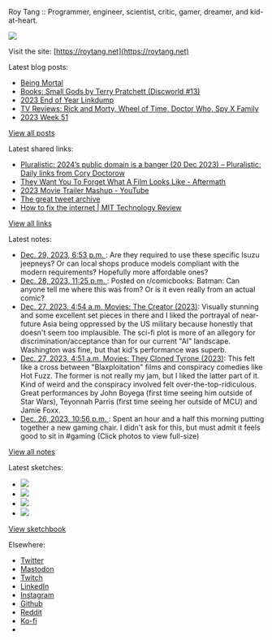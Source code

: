 Roy Tang :: Programmer, engineer, scientist, critic, gamer, dreamer, and kid-at-heart.

![](https://roytang.net/static/img/profile.jpg)

Visit the site: [https://roytang.net](https://roytang.net)

Latest blog posts:

- [Being Mortal](https://roytang.net/2023/12/being-mortal/)
- [Books: Small Gods by Terry Pratchett (Discworld #13)](https://roytang.net/2023/12/small-gods/)
- [2023 End of Year Linkdump](https://roytang.net/2023/12/2023-linkdump/)
- [TV Reviews: Rick and Morty, Wheel of Time, Doctor Who, Spy X Family](https://roytang.net/2023/12/tv-rich-morty-wheel-of-time-doctor-who-spy-x/)
- [2023 Week 51](https://roytang.net/2023/12/2023-week-51/)

[View all posts](https://roytang.net/blog)

Latest shared links:

- [Pluralistic: 2024’s public domain is a banger (20 Dec 2023) – Pluralistic: Daily links from Cory Doctorow](https://roytang.net/2023/12/9d9803277b41b2ce138359f28f37e97d/)
- [They Want You To Forget What A Film Looks Like - Aftermath](https://roytang.net/2023/12/5a57088a6466118efa1332d508ab0e73/)
- [2023 Movie Trailer Mashup - YouTube](https://roytang.net/2023/12/774f91328cb03c9359fb9797271b8bc7/)
- [The great tweet archive](https://roytang.net/2023/12/80fb3034631f34ffbd7550946fa4e0a6/)
- [How to fix the internet | MIT Technology Review](https://roytang.net/2023/12/5a75eb5ad83aa681eba64e75fea626c1/)

[View all links](https://roytang.net/links)

Latest notes:

- [Dec. 29, 2023, 6:53 p.m. ](https://roytang.net/2023/12/kfecprc/): Are they required to use these specific Isuzu jeepneys? Or can local shops produce models compliant with the modern requirements? Hopefully more affordable ones?
- [Dec. 28, 2023, 11:25 p.m. ](https://roytang.net/2023/12/18swfh2/): Posted on r/comicbooks: Batman: Can anyone tell me where this was from? Or is it even really from an actual comic?
- [Dec. 27, 2023, 4:54 a.m. Movies: The Creator (2023)](https://roytang.net/2023/12/the-creator-2023/): Visually stunning and some excellent set pieces in there and I liked the portrayal of near-future Asia being oppressed by the US military because honestly that doesn&#x27;t seem too implausible. The sci-fi plot is more of an allegory for discrimination/acceptance than for our current &quot;AI&quot; landscape. Washington was fine, but that kid&#x27;s performance was superb.
- [Dec. 27, 2023, 4:51 a.m. Movies: They Cloned Tyrone (2023)](https://roytang.net/2023/12/they-cloned-tyrone-2023/): This felt like a cross between &quot;Blaxploitation&quot; films and conspiracy comedies like Hot Fuzz. The former is not really my jam, but I liked the latter part of it. Kind of weird and the conspiracy involved felt over-the-top-ridiculous. Great performances by John Boyega (first time seeing him outside of Star Wars), Teyonnah Parris (first time seeing her outside of MCU) and Jamie Foxx.
- [Dec. 26, 2023, 10:56 p.m. ](https://roytang.net/2023/12/111647299570441458/): Spent an hour and a half this morning putting together a new gaming chair. I didn&#x27;t ask for this, but must admit it feels good to sit in #gaming (Click photos to view full-size)

[View all notes](https://roytang.net/notes)

Latest sketches:


- ![](https://roytang.net/media/cache/c3/52/c3524701d7d18fa2b6b280d4437c7ba1.jpg)
- ![](https://roytang.net/media/cache/b8/6e/b86e3f7c5db451a5bf40260cdf52e2c0.jpg)
- ![](https://roytang.net/media/cache/09/11/09119bc377da2a1bf7e9d18251a6b7a6.jpg)
- ![](https://roytang.net/media/cache/3c/7d/3c7d410c1cd355b7897272dd51e3b61a.jpg)

[View sketchbook](https://roytang.net/albums/sketchbook)


Elsewhere:

- [Twitter](https://twitter.com/roytang)
- [Mastodon](https://indieweb.social/@roytang)
- [Twitch](https://twitch.tv/twitchyroy)
- [LinkedIn](https://www.linkedin.com/in/roytang)
- [Instagram](https://instagram.com/roytang0400)
- [Github](https://github.com/roytang)
- [Reddit](https://reddit.com/u/hungryroy)
- [Ko-fi](https://ko-fi.com/roytang)
- [](mailto:hello@roytang.net)